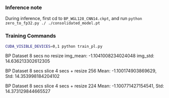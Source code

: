 ### Inference note
During inference, first cd to ```BP_WGL128_CNN14.ckpt```, and run ```python zero_to_fp32.py ./ ./consolidated_model.pt```


### Training Commands
```bash
CUDA_VISIBLE_DEVICES=0,1 python train_pl.py
```

BP Dataset 8 secs no resize
img_mean: -1.1041008234024048
img_std: 14.636213302612305

BP Dataset 8 secs slice 4 secs + resize 256
Mean: -1.100174903869629, Std: 14.353998184204102

BP Dataset 8 secs slice 4 secs + resize 224
Mean: -1.100771427154541, Std: 14.373129844665527